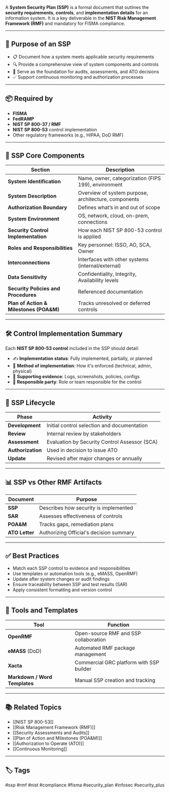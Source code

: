 A **System Security Plan (SSP)** is a formal document that outlines the **security requirements**, **controls**, and **implementation details** for an information system. It is a key deliverable in the **NIST Risk Management Framework (RMF)** and mandatory for FISMA compliance.

---

## 🎯 Purpose of an SSP

- 📋 Document how a system meets applicable security requirements
- 🔍 Provide a comprehensive view of system components and controls
- 🧩 Serve as the foundation for audits, assessments, and ATO decisions
- ✅ Support continuous monitoring and authorization processes

---

## 📦 Required by

- **FISMA**
- **FedRAMP**
- **NIST SP 800-37 / RMF**
- **NIST SP 800-53** control implementation
- Other regulatory frameworks (e.g., HIPAA, DoD RMF)

---

## 🧱 SSP Core Components

| Section                      | Description                                                  |
|------------------------------|--------------------------------------------------------------|
| **System Identification**     | Name, owner, categorization (FIPS 199), environment           |
| **System Description**        | Overview of system purpose, architecture, components         |
| **Authorization Boundary**    | Defines what’s in and out of scope                           |
| **System Environment**        | OS, network, cloud, on-prem, connections                     |
| **Security Control Implementation** | How each NIST SP 800-53 control is applied          |
| **Roles and Responsibilities**| Key personnel: ISSO, AO, SCA, Owner                         |
| **Interconnections**          | Interfaces with other systems (internal/external)            |
| **Data Sensitivity**          | Confidentiality, Integrity, Availability levels              |
| **Security Policies and Procedures** | Referenced documentation                              |
| **Plan of Action & Milestones (POA&M)** | Tracks unresolved or deferred controls             |

---

## 🛠 Control Implementation Summary

Each **NIST SP 800-53 control** included in the SSP should detail:

- ✍️ **Implementation status**: Fully implemented, partially, or planned
- 🧰 **Method of implementation**: How it's enforced (technical, admin, physical)
- 📎 **Supporting evidence**: Logs, screenshots, policies, configs
- 📆 **Responsible party**: Role or team responsible for the control

---

## 🔁 SSP Lifecycle

| Phase           | Activity                                |
|-----------------|------------------------------------------|
| **Development**  | Initial control selection and documentation |
| **Review**       | Internal review by stakeholders            |
| **Assessment**   | Evaluation by Security Control Assessor (SCA)|
| **Authorization**| Used in decision to issue ATO               |
| **Update**       | Revised after major changes or annually     |

---

## 📊 SSP vs Other RMF Artifacts

| Document     | Purpose                                |
|--------------|-----------------------------------------|
| **SSP**       | Describes how security is implemented   |
| **SAR**       | Assesses effectiveness of controls      |
| **POA&M**     | Tracks gaps, remediation plans          |
| **ATO Letter**| Authorizing Official's decision summary |

---

## ✅ Best Practices

- Match each SSP control to evidence and responsibilities
- Use templates or automation tools (e.g., eMASS, OpenRMF)
- Update after system changes or audit findings
- Ensure traceability between SSP and test results (SAR)
- Apply consistent formatting and version control

---

## 🧰 Tools and Templates

| Tool              | Function                                  |
|-------------------|-------------------------------------------|
| **OpenRMF**       | Open-source RMF and SSP collaboration     |
| **eMASS** (DoD)   | Automated RMF package management          |
| **Xacta**         | Commercial GRC platform with SSP builder  |
| **Markdown / Word Templates** | Manual SSP creation and tracking    |

---

## 📚 Related Topics

- [[NIST SP 800-53]]
- [[Risk Management Framework (RMF)]]
- [[Security Assessments and Audits]]
- [[Plan of Action and Milestones (POA&M)]]
- [[Authorization to Operate (ATO)]]
- [[Continuous Monitoring]]

---

## 🏷 Tags

#ssp #rmf #nist #compliance #fisma #security_plan #infosec #security_plus
